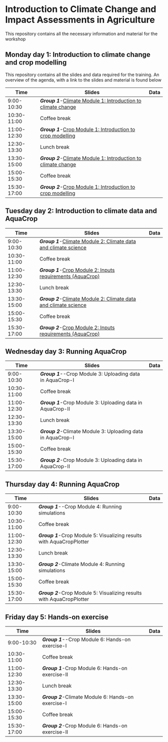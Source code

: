 # Introduction to Climate Change and Impact Assessments in Agriculture
This repository contains all the necessary information and material for the workshop
## Monday day 1: Introduction to climate change and crop modelling
This repository contains all the slides and data required for the training. An overview of the agenda, with a link to the slides and material is found below

| Time        | Slides                                             | Data |
|-------------|----------------------------------------------------|------|
| 9:00-10:30  | ***Group 1***-[Climate Module 1: Introduction to   climate change](https://github.com/Risk-Team/Moldova-workshop/blob/main/slides/Day%201.%20Climate%20module%201.%20Introduction%20to%20Climate%20Change.pdf) |      |
| 10:30-11:00 | Coffee break                                       |      |
| 11:00-12:30 | ***Group 1***-[Crop Module 1: Introduction to crop   modelling](https://github.com/Risk-Team/Moldova-workshop/blob/main/slides/Day%201.%20Crop%20module%201.%20Introduction%20to%20AquaCrop.pdf)    |      |
| 12:30-13:30 | Lunch break                                        |      |
| 13:30-15:00 | ***Group 2***-[Climate Module 1: Introduction to   climate change](https://github.com/Risk-Team/Moldova-workshop/blob/main/slides/Day%201.%20Climate%20module%201.%20Introduction%20to%20Climate%20Change.pdf) |      |
| 15:00-15:30 | Coffee break                                       |      |
| 15:30-17:00 | ***Group 2***-[Crop Module 1: Introduction to crop   modelling](https://github.com/Risk-Team/Moldova-workshop/blob/main/slides/Day%201.%20Crop%20module%201.%20Introduction%20to%20AquaCrop.pdf)    |      |

## Tuesday day 2: Introduction to climate data and AquaCrop

| Time        | Slides                                             | Data |
|-------------|----------------------------------------------------|------|
| 9:00-10:30  | ***Group 1***-[Climate Module 2: Climate data and climate science](https://github.com/Risk-Team/Moldova-workshop/blob/main/slides/Day%202.%20Climate%20module%202.%20Climate%20Models.pdf) |      |
| 10:30-11:00 | Coffee break                                       |      |
| 11:00-12:30 | ***Group 1***-[Crop Module 2: Inputs requirements (AquaCrop)](https://github.com/Risk-Team/Moldova-workshop/blob/main/slides/Day%202-3.%20Crop%20module%202.%20Input%20requirements%20%26%20create%20climate%20files.pdf)    |      |
| 12:30-13:30 | Lunch break                                        |      |
| 13:30-15:00 | ***Group 2***-[Climate Module 2: Climate data and climate science](https://github.com/Risk-Team/Moldova-workshop/blob/main/slides/Day%202.%20Climate%20module%202.%20Climate%20Models.pdf) |      |
| 15:00-15:30 | Coffee break                                       |      |
| 15:30-17:00 | ***Group 2***-[Crop Module 2: Inputs requirements (AquaCrop)](https://github.com/Risk-Team/Moldova-workshop/blob/main/slides/Day%202-3.%20Crop%20module%202.%20Input%20requirements%20%26%20create%20climate%20files.pdf)    |      |

## Wednesday day 3: Running AquaCrop 

| Time        | Slides                                             | Data |
|-------------|----------------------------------------------------|------|
| 9:00-10:30  | ***Group 1***--Crop Module 3: Uploading data in AquaCrop-I |      |
| 10:30-11:00 | Coffee break                                       |      |
| 11:00-12:30 | ***Group 1***-Crop Module 3: Uploading data in AquaCrop-II    |      |
| 12:30-13:30 | Lunch break                                        |      |
| 13:30-15:00 | ***Group 2***-Climate Module 3: Uploading data in AquaCrop-I |      |
| 15:00-15:30 | Coffee break                                       |      |
| 15:30-17:00 | ***Group 2***-Crop Module 3: Uploading data in AquaCrop-II    |      |


## Thursday day 4: Running AquaCrop 

| Time        | Slides                                             | Data |
|-------------|----------------------------------------------------|------|
| 9:00-10:30  | ***Group 1***--Crop Module 4: Running simulations |      |
| 10:30-11:00 | Coffee break                                       |      |
| 11:00-12:30 | ***Group 1***-Crop Module 5: Visualizing results with AquaCropPlotter    |      |
| 12:30-13:30 | Lunch break                                        |      |
| 13:30-15:00 | ***Group 2***-Climate Module 4: Running simulations |      |
| 15:00-15:30 | Coffee break                                       |      |
| 15:30-17:00 | ***Group 2***-Crop Module 5: Visualizing results with AquaCropPlotter    |      |


## Friday day 5: Hands-on exercise 

| Time        | Slides                                             | Data |
|-------------|----------------------------------------------------|------|
| 9:00-10:30  | ***Group 1***--Crop Module 6: Hands-on exercise-I |      |
| 10:30-11:00 | Coffee break                                       |      |
| 11:00-12:30 | ***Group 1***-Crop Module 6: Hands-on exercise-II     |      |
| 12:30-13:30 | Lunch break                                        |      |
| 13:30-15:00 | ***Group 2***-Climate Module 6: Hands-on exercise-I  |      |
| 15:00-15:30 | Coffee break                                       |      |
| 15:30-17:00 | ***Group 2***-Crop Module 6: Hands-on exercise-II     |      |
